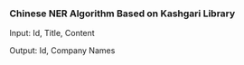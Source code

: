 ### Chinese NER Algorithm Based on Kashgari Library

Input: Id, Title, Content

Output: Id, Company Names
